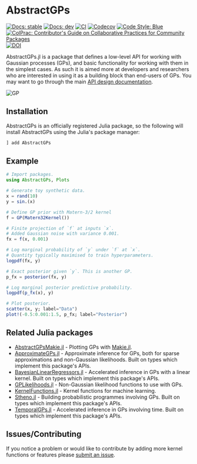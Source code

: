# AbstractGPs

[![Docs: stable](https://img.shields.io/badge/docs-stable-blue.svg)](https://JuliaGaussianProcesses.github.io/AbstractGPs.jl/stable)
[![Docs: dev](https://img.shields.io/badge/docs-dev-blue.svg)](https://JuliaGaussianProcesses.github.io/AbstractGPs.jl/dev)
[![CI](https://github.com/JuliaGaussianProcesses/AbstractGPs.jl/workflows/CI/badge.svg?branch=master)](https://github.com/JuliaGaussianProcesses/AbstractGPs.jl/actions/workflows/CI.yml?query=branch%3Amaster)
[![Codecov](https://codecov.io/gh/JuliaGaussianProcesses/AbstractGPs.jl/branch/master/graph/badge.svg)](https://codecov.io/gh/JuliaGaussianProcesses/AbstractGPs.jl)
[![Code Style: Blue](https://img.shields.io/badge/code%20style-blue-4495d1.svg)](https://github.com/invenia/BlueStyle)
[![ColPrac: Contributor's Guide on Collaborative Practices for Community Packages](https://img.shields.io/badge/ColPrac-Contributor's%20Guide-blueviolet)](https://github.com/SciML/ColPrac)
[![DOI](https://zenodo.org/badge/254674526.svg)](https://zenodo.org/badge/latestdoi/254674526)



AbstractGPs.jl is a package that defines a low-level API for working with Gaussian processes (GPs), and basic functionality for working with them in the simplest cases. As such it is aimed more at developers and researchers who are interested in using it as a building block than end-users of GPs. You may want to go through the main [API design documentation](https://juliagaussianprocesses.github.io/AbstractGPs.jl/stable/api/).

![GP](gp.gif)

## Installation 

AbstractGPs is an officially registered Julia package, so the following will install AbstractGPs using the Julia's package manager:

```julia
] add AbstractGPs
```

## Example
```julia
# Import packages.
using AbstractGPs, Plots

# Generate toy synthetic data.
x = rand(10)
y = sin.(x)

# Define GP prior with Matern-3/2 kernel
f = GP(Matern32Kernel())

# Finite projection of `f` at inputs `x`.
# Added Gaussian noise with variance 0.001.
fx = f(x, 0.001)

# Log marginal probability of `y` under `f` at `x`.
# Quantity typically maximised to train hyperparameters.
logpdf(fx, y)

# Exact posterior given `y`. This is another GP.
p_fx = posterior(fx, y)

# Log marginal posterior predictive probability.
logpdf(p_fx(x), y)

# Plot posterior.
scatter(x, y; label="Data")
plot!(-0.5:0.001:1.5, p_fx; label="Posterior")
```


## Related Julia packages

- [AbstractGPsMakie.jl](https://github.com/JuliaGaussianProcesses/AbstractGPsMakie.jl/) - Plotting GPs with [Makie.jl](https://github.com/JuliaPlots/Makie.jl/).
- [ApproximateGPs.jl](https://github.com/JuliaGaussianProcesses/ApproximateGPs.jl/) - Approximate inference for GPs, both for sparse approximations and non-Gaussian likelihoods. Built on types which implement this package's APIs.
- [BayesianLinearRegressors.jl](https://github.com/JuliaGaussianProcesses/BayesianLinearRegressors.jl) - Accelerated inference in GPs with a linear kernel. Built on types which implement this package's APIs.
- [GPLikelihoods.jl](https://github.com/JuliaGaussianProcesses/GPLikelihoods.jl/) - Non-Gaussian likelihood functions to use with GPs.
- [KernelFunctions.jl](https://github.com/JuliaGaussianProcesses/KernelFunctions.jl/) - Kernel functions for machine learning.
- [Stheno.jl](https://github.com/JuliaGaussianProcesses/Stheno.jl) - Building probabilistic programmes involving GPs. Built on types which implement this package's APIs.
- [TemporalGPs.jl](https://github.com/JuliaGaussianProcesses/TemporalGPs.jl) - Accelerated inference in GPs involving time. Built on types which implement this package's APIs.


## Issues/Contributing

If you notice a problem or would like to contribute by adding more kernel functions or features please [submit an issue](https://github.com/JuliaGaussianProcesses/AbstractGPs.jl/issues).
